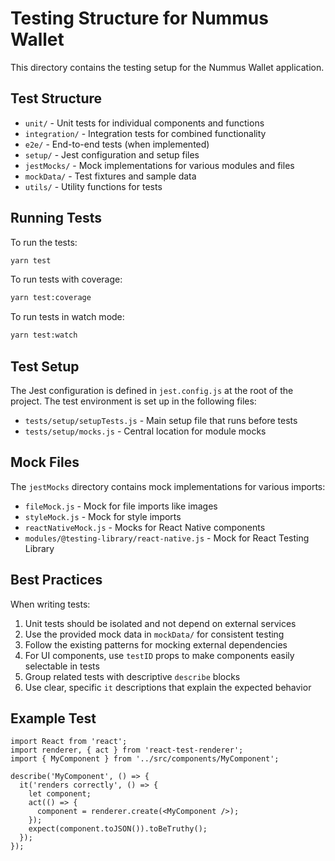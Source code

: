 # Testing Structure for Nummus Wallet

This directory contains the testing setup for the Nummus Wallet application.

## Test Structure

- `unit/` - Unit tests for individual components and functions
- `integration/` - Integration tests for combined functionality 
- `e2e/` - End-to-end tests (when implemented)
- `setup/` - Jest configuration and setup files
- `jestMocks/` - Mock implementations for various modules and files
- `mockData/` - Test fixtures and sample data
- `utils/` - Utility functions for tests

## Running Tests

To run the tests:

```bash
yarn test
```

To run tests with coverage:

```bash
yarn test:coverage
```

To run tests in watch mode:

```bash
yarn test:watch
```

## Test Setup

The Jest configuration is defined in `jest.config.js` at the root of the project. The test environment is set up in the following files:

- `tests/setup/setupTests.js` - Main setup file that runs before tests
- `tests/setup/mocks.js` - Central location for module mocks

## Mock Files

The `jestMocks` directory contains mock implementations for various imports:

- `fileMock.js` - Mock for file imports like images
- `styleMock.js` - Mock for style imports
- `reactNativeMock.js` - Mocks for React Native components
- `modules/@testing-library/react-native.js` - Mock for React Testing Library

## Best Practices

When writing tests:

1. Unit tests should be isolated and not depend on external services
2. Use the provided mock data in `mockData/` for consistent testing
3. Follow the existing patterns for mocking external dependencies
4. For UI components, use `testID` props to make components easily selectable in tests
5. Group related tests with descriptive `describe` blocks
6. Use clear, specific `it` descriptions that explain the expected behavior

## Example Test

```tsx
import React from 'react';
import renderer, { act } from 'react-test-renderer';
import { MyComponent } from '../src/components/MyComponent';

describe('MyComponent', () => {
  it('renders correctly', () => {
    let component;
    act(() => {
      component = renderer.create(<MyComponent />);
    });
    expect(component.toJSON()).toBeTruthy();
  });
});
```